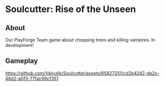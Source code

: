 # Soulcutter: Rise of the Unseen

## About
Our PlayForge Team game about chopping trees and killing vampires.
In development!

## Gameplay

https://github.com/Valyutik/Soulcutter/assets/65827251/cd2b4242-de2c-48d2-a0f3-77fac99cf351
